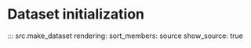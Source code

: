 # Dataset initialization

::: src.make_dataset
    rendering:
        sort_members: source
        show_source: true
